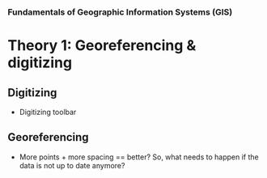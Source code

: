 ### Fundamentals of Geographic Information Systems (GIS)

# Theory 1: Georeferencing & digitizing





## Digitizing
- Digitizing toolbar

## Georeferencing
- More points + more spacing == better?
So, what needs to happen if the data is not up to date anymore? 
<!--stackedit_data:
eyJoaXN0b3J5IjpbNjc2NDE2NjIyXX0=
-->